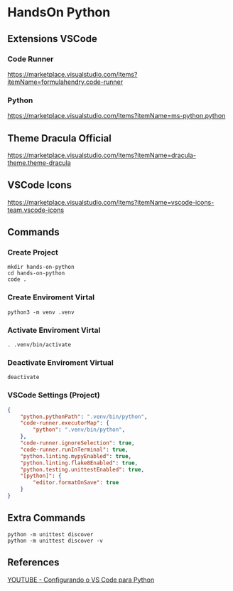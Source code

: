 # HandsOn Python


## Extensions VSCode

### Code Runner

https://marketplace.visualstudio.com/items?itemName=formulahendry.code-runner

### Python

https://marketplace.visualstudio.com/items?itemName=ms-python.python


## Theme Dracula Official

https://marketplace.visualstudio.com/items?itemName=dracula-theme.theme-dracula


## VSCode Icons

https://marketplace.visualstudio.com/items?itemName=vscode-icons-team.vscode-icons

## Commands

### Create Project

```shell
mkdir hands-on-python
cd hands-on-python
code .
```

### Create Enviroment Virtal

```shell
python3 -m venv .venv
```

### Activate Enviroment Virtal

```shell
. .venv/bin/activate
```

### Deactivate Enviroment Virtual

```shell
deactivate
```
### VSCode Settings (Project)

```json
{
    "python.pythonPath": ".venv/bin/python",
    "code-runner.executorMap": {
        "python": ".venv/bin/python",
    },
    "code-runner.ignoreSelection": true,
    "code-runner.runInTerminal": true,
    "python.linting.mypyEnabled": true,
    "python.linting.flake8Enabled": true,
    "python.testing.unittestEnabled": true,
    "[python]": {
        "editor.formatOnSave": true
    }
}
```

## Extra Commands

```shell
python -m unittest discover 
python -m unittest discover -v
```

## References

[YOUTUBE - Configurando o VS Code para Python](https://www.youtube.com/watch?v=ZQ60SJDACuc)